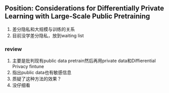 ## Position: Considerations for Differentially Private Learning with Large-Scale Public Pretraining
1. 差分隐私和大规模与训练的关系
2. 目前没学差分隐私，放到waiting list


### review
1. 主要是批判现有public data pretrain然后再用private data和Diffierential Privacy fintune
2. 指出public data也有敏感信息
3. 质疑了这种方法的效果？
4. 没仔细看